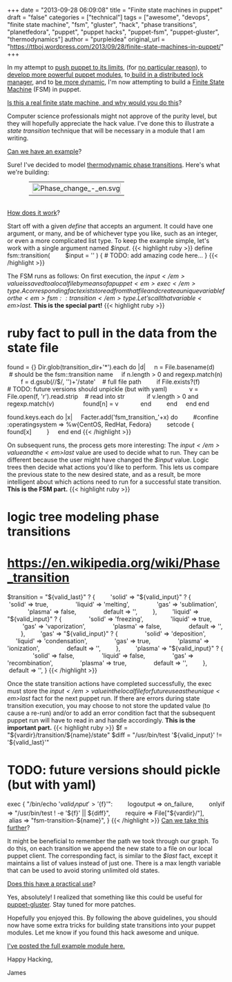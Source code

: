 +++
date = "2013-09-28 06:09:08"
title = "Finite state machines in puppet"
draft = "false"
categories = ["technical"]
tags = ["awesome", "devops", "finite state machine", "fsm", "gluster", "hack", "phase transitions", "planetfedora", "puppet", "puppet hacks", "puppet-fsm", "puppet-gluster", "thermodynamics"]
author = "purpleidea"
original_url = "https://ttboj.wordpress.com/2013/09/28/finite-state-machines-in-puppet/"
+++

In my attempt to <a title="setting timed events in puppet" href="/blog/2012/11/14/setting-timed-events-in-puppet/">push puppet to its limits</a>, (for <a title="recursion in puppet (for no particular reason)" href="/blog/2012/11/20/recursion-in-puppet-for-no-particular-reason/">no particular reason</a>), to <a title="Collecting duplicate resources in puppet" href="/blog/2013/06/04/collecting-duplicate-resources-in-puppet/">develop more powerful puppet modules</a>, to<a title="How to avoid cluster race conditions or: How to implement a distributed lock manager in puppet" href="/blog/2012/08/23/how-to-avoid-cluster-race-conditions-or-how-to-implement-a-distributed-lock-manager-in-puppet/"> build in a distributed lock manager</a>, and to <a title="Dynamically including classes in puppet" href="/blog/2013/01/16/dynamically-including-classes-in-puppet/">be more dynamic</a>, I'm now attempting to build a <a href="https://en.wikipedia.org/wiki/Finite-state_machine">Finite State Machine</a> (FSM) in puppet.

<span style="text-decoration:underline;">Is this a real finite state machine, and why would you do this</span>?

Computer science professionals might not approve of the purity level, but they will hopefully appreciate the hack value. I've done this to illustrate a <em>state transition</em> technique that will be necessary in a module that I am writing.

<span style="text-decoration:underline;">Can we have an example</span>?

Sure! I've decided to model <a href="https://en.wikipedia.org/wiki/Phase_transition">thermodynamic phase transitions</a>. Here's what we're building:

<table style="text-align:center; width:80%; margin:0 auto;"><tr><td><a href="phase_change_-_en-svg.png"><img class="alignnone size-full wp-image-515" alt="Phase_change_-_en.svg" src="phase_change_-_en-svg.png" width="100%" height="100%" /></a></td></tr></table></br />

<span style="text-decoration:underline;">How does it work</span>?

Start off with a given <em>define</em> that accepts an argument. It could have one argument, or many, and be of whichever type you like, such as an integer, or even a more complicated list type. To keep the example simple, let's work with a single argument named <em>$input</em>.
{{< highlight ruby >}}
define fsm::transition(
        $input = ''
) {
        # TODO: add amazing code here...
}
{{< /highlight >}}

The FSM runs as follows: On first execution, the <em>$input</em> value is saved to a local file by means of a puppet <em>exec</em> type. A corresponding fact exists to read from that file and create a unique variable for the <em>fsm::transition</em> type. Let's call that variable <em>$last.</em> <strong>This is the special part!</strong>
{{< highlight ruby >}}
# ruby fact to pull in the data from the state file
found = {}
Dir.glob(transition_dir+'*').each do |d|
    n = File.basename(d)    # should be the fsm::transition name
    if n.length > 0 and regexp.match(n)
        f = d.gsub(/\/$/, '')+'/state'    # full file path
        if File.exists?(f)
            # TODO: future versions should unpickle (but with yaml)
            v = File.open(f, 'r').read.strip    # read into str
            if v.length > 0 and regexp.match(v)
                found[n] = v
            end
        end
    end
end

found.keys.each do |x|
    Facter.add('fsm_transition_'+x) do
        #confine :operatingsystem => %w{CentOS, RedHat, Fedora}
        setcode {
            found[x]
        }
    end
end
{{< /highlight >}}

On subsequent runs, the process gets more interesting: The <em>$input</em> value and the <em>$last</em> value are used to decide what to run. They can be different because the user might have changed the <em>$input</em> value. Logic trees then decide what actions you'd like to perform. This lets us compare the previous state to the new desired state, and as a result, be more intelligent about which actions need to run for a successful state transition. <strong>This is the FSM part.</strong>
{{< highlight ruby >}}
# logic tree modeling phase transitions
# https://en.wikipedia.org/wiki/Phase_transition
$transition = "${valid_last}" ? {
        'solid' => "${valid_input}" ? {
               'solid' => true,
               'liquid' => 'melting',
               'gas' => 'sublimation',
               'plasma' => false,
               default => '',
        },
        'liquid' => "${valid_input}" ? {
               'solid' => 'freezing',
               'liquid' => true,
               'gas' => 'vaporization',
               'plasma' => false,
               default => '',
        },
        'gas' => "${valid_input}" ? {
               'solid' => 'deposition',
               'liquid' => 'condensation',
               'gas' => true,
               'plasma' => 'ionization',
               default => '',
        },
        'plasma' => "${valid_input}" ? {
               'solid' => false,
               'liquid' => false,
               'gas' => 'recombination',
               'plasma' => true,
               default => '',
        },
        default => '',
}
{{< /highlight >}}

Once the state transition actions have completed successfully, the exec must store the <em>$input</em> value in the local file for future use as the unique <em>$last</em> fact for the next puppet run. If there are errors during state transition execution, you may choose to not store the updated value (to cause a re-run) and/or to add an error condition fact that the subsequent puppet run will have to read in and handle accordingly. <strong>This is the important part.</strong>
{{< highlight ruby >}}
$f = "${vardir}/transition/${name}/state"
$diff = "/usr/bin/test '${valid_input}' != '${valid_last}'"

# TODO: future versions should pickle (but with yaml)
exec { "/bin/echo '${valid_input}' > '${f}'":
        logoutput => on_failure,
        onlyif => "/usr/bin/test ! -e '${f}' || ${diff}",
        require => File["${vardir}/"],
        alias => "fsm-transition-${name}",
}
{{< /highlight >}}
<span style="text-decoration:underline;">Can we take this further</span>?

It might be beneficial to remember the path we took through our graph. To do this, on each transition we append the new state to a file on our local puppet client. The corresponding fact, is similar to the <em>$last</em> fact, except it maintains a list of values instead of just one. There is a max length variable that can be used to avoid storing unlimited old states.

<span style="text-decoration:underline;">Does this have a practical use</span>?

Yes, absolutely! I realized that something like this could be useful for <a href="https://github.com/purpleidea/puppet-gluster">puppet-gluster</a>. Stay tuned for more patches.

Hopefully you enjoyed this. By following the above guidelines, you should now have some extra tricks for building state transitions into your puppet modules. Let me know if you found this hack awesome and unique.

<a href="https://github.com/purpleidea/puppet-fsm">I've posted the full example module here.</a>

Happy Hacking,

James

